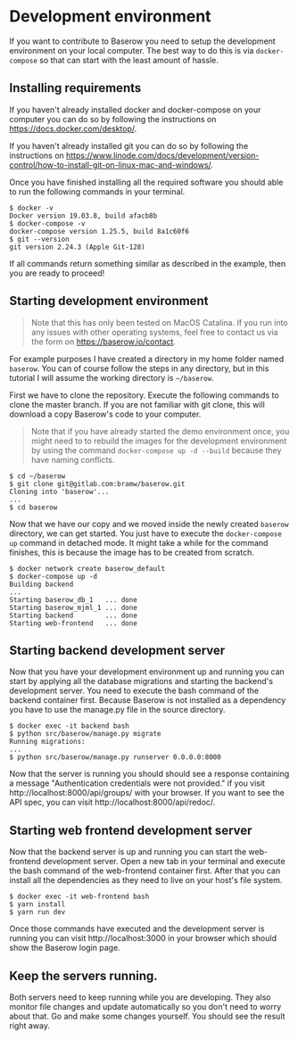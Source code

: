 # Development environment

If you want to contribute to Baserow you need to setup the development environment on 
your local computer. The best way to do this is via `docker-compose` so that can start
with the least amount of hassle.

## Installing requirements

If you haven't already installed docker and docker-compose on your computer you can do
so by following the instructions on https://docs.docker.com/desktop/.

If you haven't already installed git you can do so by following the instructions on 
https://www.linode.com/docs/development/version-control/how-to-install-git-on-linux-mac-and-windows/.

Once you have finished installing all the required software you should able to run the
following commands in your terminal.

```
$ docker -v
Docker version 19.03.8, build afacb8b
$ docker-compose -v
docker-compose version 1.25.5, build 8a1c60f6
$ git --version
git version 2.24.3 (Apple Git-128)
```

If all commands return something similar as described in the example, then you are 
ready to proceed!

## Starting development environment

> Note that this has only been tested on MacOS Catalina. If you run into any issues 
> with other operating systems, feel free to contact us via the form on
> https://baserow.io/contact.

For example purposes I have created a directory in my home folder named `baserow`. You 
can of course follow the steps in any directory, but in this tutorial I will assume
the working directory is `~/baserow`.

First we have to clone the repository. Execute the following commands to clone the 
master branch. If you are not familiar with git clone, this will download a copy 
Baserow's code to your computer.

> Note that if you have already started the demo environment once, you might need to to 
> rebuild the images for the development environment by using the command 
> `docker-compose up -d --build` because they have naming conflicts.

```
$ cd ~/baserow
$ git clone git@gitlab.com:bramw/baserow.git
Cloning into 'baserow'...
...
$ cd baserow
```

Now that we have our copy and we moved inside the newly created `baserow` directory, we 
can get started. You just have to execute the `docker-compose up` command in detached 
mode. It might take a while for the command finishes, this is because the image has to 
be created from scratch.

```
$ docker network create baserow_default
$ docker-compose up -d
Building backend
...
Starting baserow_db_1   ... done
Starting baserow_mjml_1 ... done
Starting backend        ... done
Starting web-frontend   ... done
```

## Starting backend development server

Now that you have your development environment up and running you can start by applying
all the database migrations and starting the backend's development server. You need to
execute the bash command of the backend container first. Because Baserow is not 
installed as a dependency you have to use the manage.py file in the source directory.

```
$ docker exec -it backend bash
$ python src/baserow/manage.py migrate
Running migrations:
...
$ python src/baserow/manage.py runserver 0.0.0.0:8000
```

Now that the server is running you should should see a response containing a message
"Authentication credentials were not provided." if you visit 
http://localhost:8000/api/groups/ with your browser. If you want to see the API spec, 
you can visit http://localhost:8000/api/redoc/.

## Starting web frontend development server

Now that the backend server is up and running you can start the web-frontend 
development server. Open a new tab in your terminal and execute the bash command of the
web-frontend container first. After that you can install all the dependencies as they
need to live on your host's file system.

```
$ docker exec -it web-frontend bash
$ yarn install
$ yarn run dev
```

Once those commands have executed and the development server is running you can visit 
http://localhost:3000 in your browser which should show the Baserow login page.

## Keep the servers running.

Both servers need to keep running while you are developing. They also monitor file 
changes and update automatically so you don't need to worry about that. Go and make 
some changes yourself. You should see the result right away.
